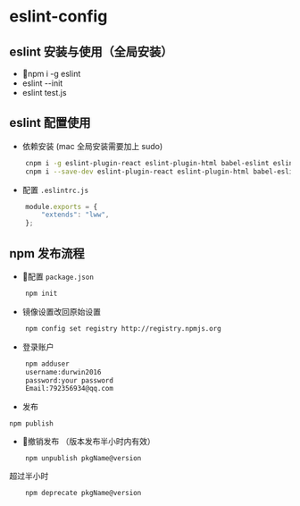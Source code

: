 # eslint-config

## eslint 安装与使用（全局安装）
+ npm i -g eslint
+ eslint --init
+ eslint test.js
## eslint 配置使用
+ 依赖安装 (mac 全局安装需要加上 sudo)
```bash
    cnpm i -g eslint-plugin-react eslint-plugin-html babel-eslint eslint-config-lww
    cnpm i --save-dev eslint-plugin-react eslint-plugin-html babel-eslint eslint-config-lww
```
+ 配置 `.eslintrc.js`
```javascript
    module.exports = {
        "extends": "lww",
    };
```

## npm 发布流程
+ 配置 `package.json`
``` bash
    npm init 
```
+ 镜像设置改回原始设置
```bash
    npm config set registry http://registry.npmjs.org
```
+ 登录账户
```bash
    npm adduser
    username:durwin2016
    password:your password
    Email:792356934@qq.com
```
+ 发布
```
npm publish
```
+ 撤销发布  （版本发布半小时内有效）
```
    npm unpublish pkgName@version
```
超过半小时 
```
    npm deprecate pkgName@version
```